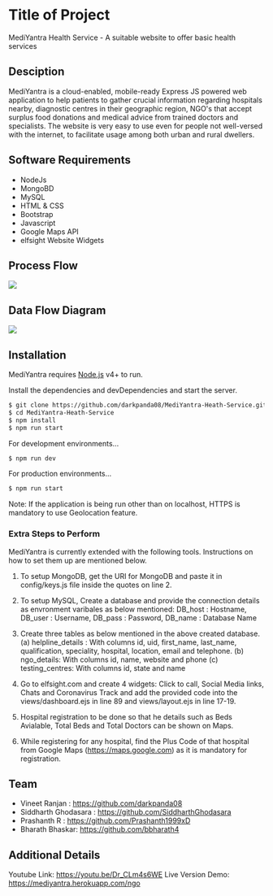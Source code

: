 # Title of Project
MediYantra Health Service - A suitable website to offer basic health services

## Desciption
MediYantra is a cloud-enabled, mobile-ready Express JS powered web application to help patients to gather crucial information regarding hospitals nearby, diagnostic centres in their geographic region, NGO's that accept surplus food donations and medical advice from trained doctors and specialists. The website is very easy to use even for people not well-versed with the internet, to facilitate usage among both urban and rural dwellers.

## Software Requirements
  - NodeJs
  - MongoBD
  - MySQL
  - HTML & CSS
  - Bootstrap
  - Javascript
  - Google Maps API
  - elfsight Website Widgets
  
## Process Flow
![](https://github.com/darkpanda08/MediYantra-Heath-Service/blob/master/process_flow.png?raw=true)

## Data Flow Diagram
![](https://github.com/darkpanda08/MediYantra-Heath-Service/blob/master/data_flow.png?raw=true)

## Installation

MediYantra requires [Node.js](https://nodejs.org/) v4+ to run.

Install the dependencies and devDependencies and start the server.

```sh
$ git clone https://github.com/darkpanda08/MediYantra-Heath-Service.git
$ cd MediYantra-Heath-Service
$ npm install
$ npm run start
```
For development environments...
```sh
$ npm run dev
```
For production environments...

```sh
$ npm run start
```
Note: If the application is being run other than on localhost, HTTPS is mandatory to use Geolocation feature.

### Extra Steps to Perform 

MediYantra is currently extended with the following tools. Instructions on how to set them up are mentioned below.

1. To setup MongoDB, get the URI for MongoDB and paste it in config/keys.js file inside the quotes on line 2.

2. To setup MySQL, Create a database and provide the connection details as envronment varibales as below mentioned:
DB_host : Hostname,
DB_user : Username,
DB_pass : Password,
DB_name : Database Name

3. Create three tables as below mentioned in the above created database.
(a) helpline_details : With columns id, uid, first_name, last_name, qualification, speciality, hospital, location, email and telephone.
(b) ngo_details: With columns id, name, website and phone 
(c) testing_centres: With columns id, state and name

4. Go to elfsight.com and create 4 widgets: Click to call, Social Media links, Chats and Coronavirus Track and add the provided code into the views/dashboard.ejs in line 89 and views/layout.ejs in line 17-19.

5. Hospital registration to be done so that he details such as Beds Avialable, Total Beds and Total Doctors can be shown on Maps.

6. While registering for any hospital, find the Plus Code of that hospital from Google Maps (https://maps.google.com) as it is mandatory for registration. 

## Team
- Vineet Ranjan : https://github.com/darkpanda08
- Siddharth Ghodasara : https://github.com/SiddharthGhodasara
- Prashanth R : https://github.com/Prashanth1999xD
- Bharath Bhaskar: https://github.com/bbharath4

## Additional Details

Youtube Link: https://youtu.be/Dr_CLm4s6WE
Live Version Demo: https://mediyantra.herokuapp.com/ngo

